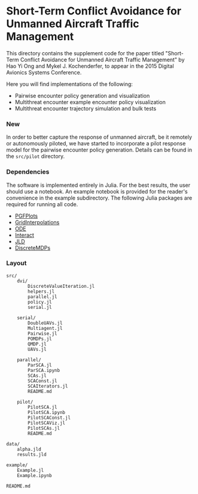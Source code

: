 # Short-Term Conflict Avoidance for Unmanned Aircraft Traffic Management

This directory contains the supplement code for the paper titled "Short-Term Conflict Avoidance for Unmanned Aircraft Traffic Management" by Hao Yi Ong and Mykel J. Kochenderfer, to appear in the 2015 Digital Avionics Systems Conference. 

Here you will find implementations of the following:
* Pairwise encounter policy generation and visualization
* Multithreat encounter example encounter policy visualization
* Multithreat encounter trajectory simulation and bulk tests

### New

In order to better capture the response of unmanned aircraft, be it remotely or autonomously piloted, we have started to incorporate a pilot response model for the pairwise encounter policy generation. Details can be found in the `src/pilot` directory.

### Dependencies

The software is implemented entirely in Julia. For the best results, the user should use a notebook. An example notebook is provided for the reader's convenience in the example subdirectory. The following Julia packages are required for running all code. 
* [PGFPlots](https://github.com/sisl/PGFPlots.jl)
* [GridInterpolations](https://github.com/sisl/GridInterpolations.jl)
* [ODE](https://github.com/JuliaLang/ODE.jl)
* [Interact](https://github.com/JuliaLang/Interact.jl)
* [JLD](https://github.com/JuliaLang/JLD.jl)
* [DiscreteMDPs](https://github.com/sisl/DiscreteMDPs.jl)

### Layout

```
src/
    dvi/
        DiscreteValueIteration.jl
        helpers.jl
        parallel.jl
        policy.jl
        serial.jl

    serial/
        DoubleUAVs.jl
        Multiagent.jl
        Pairwise.jl
        POMDPs.jl
        QMDP.jl
        UAVs.jl

    parallel/
        ParSCA.jl
        ParSCA.ipynb
        SCAs.jl
        SCAConst.jl
        SCAIterators.jl
        README.md

    pilot/
        PilotSCA.jl
        PilotSCA.ipynb
        PilotSCAConst.jl
        PilotSCAViz.jl
        PilotSCAs.jl
        README.md

data/
    alpha.jld
    results.jld

example/
    Example.jl
    Example.ipynb

README.md
```